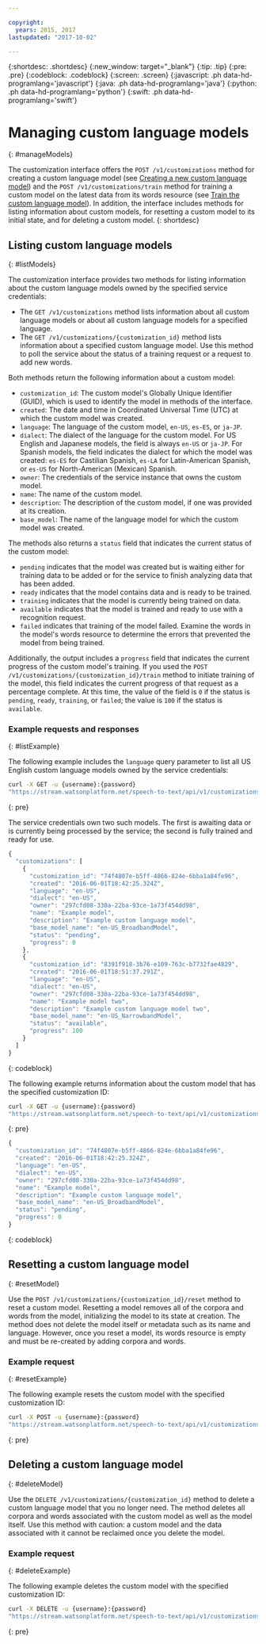 ```yaml
---

copyright:
  years: 2015, 2017
lastupdated: "2017-10-02"

---
```


{:shortdesc: .shortdesc}
{:new_window: target="_blank"}
{:tip: .tip}
{:pre: .pre}
{:codeblock: .codeblock}
{:screen: .screen}
{:javascript: .ph data-hd-programlang='javascript'}
{:java: .ph data-hd-programlang='java'}
{:python: .ph data-hd-programlang='python'}
{:swift: .ph data-hd-programlang='swift'}

# Managing custom language models
{: #manageModels}

The customization interface offers the `POST /v1/customizations` method for creating a custom language model (see [Creating a new custom language model](/docs/services/speech-to-text/language-create.html#createModel)) and the `POST /v1/customizations/train` method for training a custom model on the latest data from its words resource (see [Train the custom language model](/docs/services/speech-to-text/language-create.html#trainModel)). In addition, the interface includes methods for listing information about custom models, for resetting a custom model to its initial state, and for deleting a custom model.
{: shortdesc}

## Listing custom language models
{: #listModels}

The customization interface provides two methods for listing information about the custom language models owned by the specified service credentials:

-   The `GET /v1/customizations` method lists information about all custom language models or about all custom language models for a specified language.
-   The `GET /v1/customizations/{customization_id}` method lists information about a specified custom language model. Use this method to poll the service about the status of a training request or a request to add new words.

Both methods return the following information about a custom model:

-   `customization_id`: The custom model's Globally Unique Identifier (GUID), which is used to identify the model in methods of the interface.
-   `created`: The date and time in Coordinated Universal Time (UTC) at which the custom model was created.
-   `language`: The language of the custom model, `en-US`, `es-ES`, or `ja-JP`.
-   `dialect`: The dialect of the language for the custom model. For US English and Japanese models, the field is always `en-US` or `ja-JP`. For Spanish models, the field indicates the dialect for which the model was created: `es-ES` for Castilian Spanish, `es-LA` for Latin-American Spanish, or `es-US` for North-American (Mexican) Spanish.
-   `owner`: The credentials of the service instance that owns the custom model.
-   `name`: The name of the custom model.
-   `description`: The description of the custom model, if one was provided at its creation.
-   `base_model`: The name of the language model for which the custom model was created.

The methods also returns a `status` field that indicates the current status of the custom model:

-   `pending` indicates that the model was created but is waiting either for training data to be added or for the service to finish analyzing data that has been added.
-   `ready` indicates that the model contains data and is ready to be trained.
-   `training` indicates that the model is currently being trained on data.
-   `available` indicates that the model is trained and ready to use with a recognition request.
-   `failed` indicates that training of the model failed. Examine the words in the model's words resource to determine the errors that prevented the model from being trained.

Additionally, the output includes a `progress` field that indicates the current progress of the custom model's training. If you used the `POST /v1/customizations/{customization_id}/train` method to initiate training of the model, this field indicates the current progress of that request as a percentage complete. At this time, the value of the field is `0` if the status is `pending`, `ready`, `training`, or `failed`; the value is `100` if the status is `available`.

### Example requests and responses
{: #listExample}

The following example includes the `language` query parameter to list all US English custom language models owned by the service credentials:

```bash
curl -X GET -u {username}:{password}
"https://stream.watsonplatform.net/speech-to-text/api/v1/customizations?language=en-US"
```
{: pre}

The service credentials own two such models. The first is awaiting data or is currently being processed by the service; the second is fully trained and ready for use.

```javascript
{
  "customizations": [
    {
      "customization_id": "74f4807e-b5ff-4866-824e-6bba1a84fe96",
      "created": "2016-06-01T18:42:25.324Z",
      "language": "en-US",
      "dialect": "en-US",
      "owner": "297cfd08-330a-22ba-93ce-1a73f454dd98",
      "name": "Example model",
      "description": "Example custom language model",
      "base_model_name": "en-US_BroadbandModel",
      "status": "pending",
      "progress": 0
    },
    {
      "customization_id": "8391f918-3b76-e109-763c-b7732fae4829",
      "created": "2016-06-01T18:51:37.291Z",
      "language": "en-US",
      "dialect": "en-US",
      "owner": "297cfd08-330a-22ba-93ce-1a73f454dd98",
      "name": "Example model two",
      "description": "Example custom language model two",
      "base_model_name": "en-US_NarrowbandModel",
      "status": "available",
      "progress": 100
    }
  ]
}
```
{: codeblock}

The following example returns information about the custom model that has the specified customization ID:

```bash
curl -X GET -u {username}:{password}
"https://stream.watsonplatform.net/speech-to-text/api/v1/customizations/{customization_id}"
```
{: pre}

```javascript
{
  "customization_id": "74f4807e-b5ff-4866-824e-6bba1a84fe96",
  "created": "2016-06-01T18:42:25.324Z",
  "language": "en-US",
  "dialect": "en-US",
  "owner": "297cfd08-330a-22ba-93ce-1a73f454dd98",
  "name": "Example model",
  "description": "Example custom language model",
  "base_model_name": "en-US_BroadbandModel",
  "status": "pending",
  "progress": 0
}
```
{: codeblock}

## Resetting a custom language model
{: #resetModel}

Use the `POST /v1/customizations/{customization_id}/reset` method to reset a custom model. Resetting a model removes all of the corpora and words from the model, initializing the model to its state at creation. The method does not delete the model itself or metadata such as its name and language. However, once you reset a model, its words resource is empty and must be re-created by adding corpora and words.

### Example request
{: #resetExample}

The following example resets the custom model with the specified customization ID:

```bash
curl -X POST -u {username}:{password}
"https://stream.watsonplatform.net/speech-to-text/api/v1/customizations/{customization_id}/reset"
```
{: pre}

## Deleting a custom language model
{: #deleteModel}

Use the `DELETE /v1/customizations/{customization_id}` method to delete a custom language model that you no longer need. The method deletes all corpora and words associated with the custom model as well as the model itself. Use this method with caution: a custom model and the data associated with it cannot be reclaimed once you delete the model.

### Example request
{: #deleteExample}

The following example deletes the custom model with the specified customization ID:

```bash
curl -X DELETE -u {username}:{password}
"https://stream.watsonplatform.net/speech-to-text/api/v1/customizations/{customization_id}"
```
{: pre}
